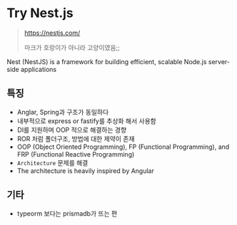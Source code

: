 # Try Nest.js

> https://nestjs.com/
>
> 마크가 호랑이가 아니라 고양이였음;;

Nest (NestJS) is a framework for building efficient, scalable Node.js server-side applications

## 특징

- Anglar, Spring과 구조가 동일하다
- 내부적으로 express or fastify를 추상화 해서 사용함
- DI를 지원하며 OOP 적으로 해결하는 경향
- ROR 처럼 폴더구조, 방법에 대한 제약이 존재
- OOP (Object Oriented Programming), FP (Functional Programming), and FRP (Functional Reactive Programming)
- `Architecture` 문제를 해결
- The architecture is heavily inspired by Angular

## 기타

- typeorm 보다는 prismadb가 뜨는 편
